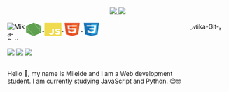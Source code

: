 <div align="center">
  <a href="https://github.com/Mileide-Mikka">
  <img height="180em" src="https://github-readme-stats.vercel.app/api?username=Mileide-Mikka&show_icons=true&theme=onedark&include_all_commits=true&count_private=true"/>
  <img height="180em" src="https://github-readme-stats.vercel.app/api/top-langs/?username=Mileide-Mikka&layout=compact&langs_count=7&theme=onedark"/>
</div>

  <div style="display: inline_block"><br>
  <img align="center" alt="Mikka-Node-JS" height="30" width="40" src="https://raw.githubusercontent.com/devicons/devicon/master/icons/nodejs/nodejs-plain.svg">
  <img align="center" alt="Mikka-Js" height="30" width="40" src="https://raw.githubusercontent.com/devicons/devicon/master/icons/javascript/javascript-plain.svg">
  <img align="center" alt="Mikka-HTML" height="30" width="40" src="https://raw.githubusercontent.com/devicons/devicon/master/icons/html5/html5-original.svg">
  <img align="center" alt="Mikka-CSS" height="30" width="40" src="https://raw.githubusercontent.com/devicons/devicon/master/icons/css3/css3-original.svg">
  <img align="right" alt="Mika-Git-pic" height="150" style="border-radius:50px;" src="https://media.giphy.com/media/NlDbMQMsLo5b14zy0s/giphy.gif">
  <img align="left" alt="Mika-Python-pic" height="40" width="40" src="https://s3.dualstack.us-east-2.amazonaws.com/pythondotorg-assets/media/files/python-logo-only.svg">
</div>
  
  ##
  
  <div>
      <a href="https://www.instagram.com/mikasa_mileide/" target="_blank"><img src="https://img.shields.io/badge/-Instagram-%23E4405F?style=for-the-badge&logo=instagram&logoColor=white" target="_blank"></a> 
  <a href="https://www.linkedin.com/in/mileide-silva-de-arruda/" target="_blank"><img src="https://img.shields.io/badge/-LinkedIn-%230077B5?style=for-the-badge&logo=linkedin&logoColor=white" target="_blank"></a>
      <a href="https://www.instagram.com/nerd.dev_girl/" target="_blank"><img src="https://img.shields.io/badge/-Instagram-%23E4405F?style=for-the-badge&logo=instagram&logoColor=white" target="_blank"></a> 
 </div>
  
  ##
  
  Hello 👋, my name is Mileide and I am a Web development student. I am currently studying JavaScript and Python. 😊🤓
